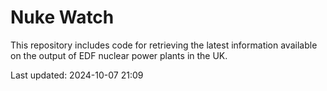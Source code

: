 # Nuke Watch

This repository includes code for retrieving the latest information available on the output of EDF nuclear power plants in the UK.

Last updated: 2024-10-07 21:09